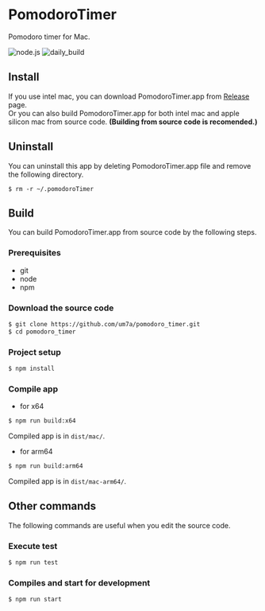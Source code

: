 # PomodoroTimer

Pomodoro timer for Mac.

![node.js](https://github.com/um7a/pomodoro_timer/actions/workflows/node.js.yml/badge.svg?branch=main)
![daily_build](https://github.com/um7a/pomodoro_timer/actions/workflows/daily_build.yml/badge.svg?branch=main)

## Install

If you use intel mac, you can download PomodoroTimer.app from [Release](https://github.com/um7a/pomodoro_timer/releases) page.  
Or you can also build PomodoroTimer.app for both intel mac and apple silicon mac from source code. **(Building from source code is recomended.)**

## Uninstall

You can uninstall this app by deleting PomodoroTimer.app file and remove the following directory.

```
$ rm -r ~/.pomodoroTimer
```

## Build

You can build PomodoroTimer.app from source code by the following steps.

### Prerequisites

- git
- node
- npm

### Download the source code

```bash
$ git clone https://github.com/um7a/pomodoro_timer.git
$ cd pomodoro_timer
```

### Project setup

```bash
$ npm install
```

### Compile app

- for x64

```bash
$ npm run build:x64
```

Compiled app is in `dist/mac/`.

- for arm64

```bash
$ npm run build:arm64
```

Compiled app is in `dist/mac-arm64/`.

## Other commands

The following commands are useful when you edit the source code.

### Execute test

```bash
$ npm run test
```

### Compiles and start for development

```bash
$ npm run start
```
